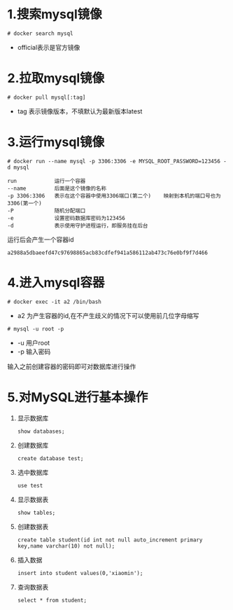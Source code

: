# 1.搜索mysql镜像

```
# docker search mysql
```

- official表示是官方镜像

# 2.拉取mysql镜像

```
# docker pull mysql[:tag]
```

- tag	表示镜像版本，不填默认为最新版本latest

# 3.运行mysql镜像

```
# docker run --name mysql -p 3306:3306 -e MYSQL_ROOT_PASSWORD=123456 -d mysql
```

```
run            运行一个容器
--name         后面是这个镜像的名称
-p 3306:3306   表示在这个容器中使用3306端口(第二个)	映射到本机的端口号也为3306(第一个)
-P			   随机分配端口
-e			   设置密码数据库密码为123456
-d             表示使用守护进程运行，即服务挂在后台
```

运行后会产生一个容器id

```
a2988a5dbaeefd47c97698865acb83cdfef941a586112ab473c76e0bf9f7d466
```



# 4.进入mysql容器

```
# docker exec -it a2 /bin/bash
```

- a2	为产生容器的id,在不产生歧义的情况下可以使用前几位字母缩写

```
# mysql -u root -p
```

- -u	用户root
- -p    输入密码

输入之前创建容器的密码即可对数据库进行操作

# 5.对MySQL进行基本操作

1. 显示数据库

   ```
   show databases;
   ```

2. 创建数据库

   ```
   create database test;
   ```

3. 选中数据库

   ```
   use test
   ```

4. 显示数据表

   ```
   show tables;
   ```

5. 创建数据表

   ```
   create table student(id int not null auto_increment primary key,name varchar(10) not null);
   ```

6. 插入数据

   ```
   insert into student values(0,'xiaomin');
   ```

7. 查询数据表

   ```
   select * from student;
   ```

   

